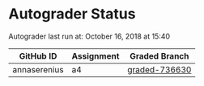 # Autograder Status
Autograder last run at: October 16, 2018 at 15:40

| GitHub ID | Assignment | Graded Branch |
|-----------|------------|---------------|
| annaserenius | a4 | [graded-736630](https://github.com/Fall2018COMP401-001/a4-annaserenius/tree/graded-736630) | 

